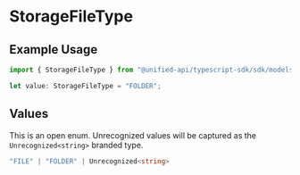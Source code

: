 # StorageFileType

## Example Usage

```typescript
import { StorageFileType } from "@unified-api/typescript-sdk/sdk/models/shared";

let value: StorageFileType = "FOLDER";
```

## Values

This is an open enum. Unrecognized values will be captured as the `Unrecognized<string>` branded type.

```typescript
"FILE" | "FOLDER" | Unrecognized<string>
```